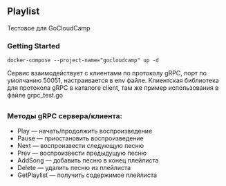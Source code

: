 ## Playlist
Тестовое для GoCloudCamp

### Getting Started
    docker-compose --project-name="gocloudcamp" up -d

Сервис взаимодействует с клиентами по протоколу gRPC, порт по умолчанию 50051, настраивается в env файле. Клиентская библиотека для протокола gRPC в каталоге client, там же пример использования в файле grpc_test.go

##
### Методы gRPC сервера/клиента:
* Play — начать/продолжить воспроизведение
* Pause — приостановить воспроизведение
* Next — воспроизвести следующую песню
* Prev — воспроизвести предыдущую песню
* AddSong — добавить песню в конец плейлиста
* Delete — удалить песню из плейлиста
* GetPlaylist — получить содержимое плейлиста

##